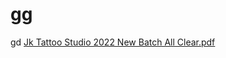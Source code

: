 # gg
gd
[Jk Tattoo Studio 2022 New Batch All Clear.pdf](https://github.com/gayanfernando/gg/files/8259334/Jk.Tattoo.Studio.2022.New.Batch.All.Clear.pdf)
